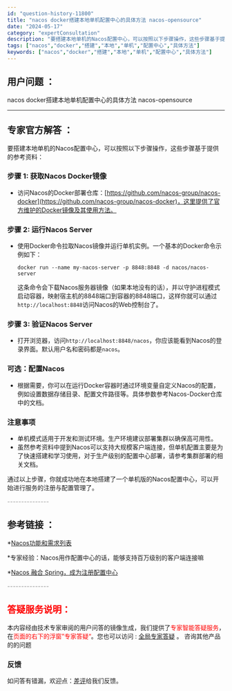 ```yaml
---
id: "question-history-11800"
title: "nacos docker搭建本地单机配置中心的具体方法 nacos-opensource"
date: "2024-05-17"
category: "expertConsultation"
description: "要搭建本地单机的Nacos配置中心，可以按照以下步骤操作，这些步骤基于提供的参考资料：### 步骤 1: 获取Nacos Docker镜像- 访问Nacos的Docker部署仓库：[https://github.com/nacos-group/nacos-docker](https://github"
tags: ["nacos","docker","搭建","本地","单机","配置中心","具体方法"]
keywords: ["nacos","docker","搭建","本地","单机","配置中心","具体方法"]
---
```


## 用户问题 ： 
 nacos docker搭建本地单机配置中心的具体方法 nacos-opensource 

---------------
## 专家官方解答 ：

要搭建本地单机的Nacos配置中心，可以按照以下步骤操作，这些步骤基于提供的参考资料：

### 步骤 1: 获取Nacos Docker镜像
- 访问Nacos的Docker部署仓库：[https://github.com/nacos-group/nacos-docker](https://github.com/nacos-group/nacos-docker)，这里提供了官方维护的Docker镜像及其使用方法。

### 步骤 2: 运行Nacos Server
- 使用Docker命令拉取Nacos镜像并运行单机实例。一个基本的Docker命令示例如下：
  ```
  docker run --name my-nacos-server -p 8848:8848 -d nacos/nacos-server
  ```
  这条命令会下载Nacos服务器镜像（如果本地没有的话），并以守护进程模式启动容器，映射宿主机的8848端口到容器的8848端口，这样你就可以通过`http://localhost:8848`访问Nacos的Web控制台了。

### 步骤 3: 验证Nacos Server
- 打开浏览器，访问`http://localhost:8848/nacos`，你应该能看到Nacos的登录界面。默认用户名和密码都是`nacos`。
  
### 可选：配置Nacos
- 根据需要，你可以在运行Docker容器时通过环境变量自定义Nacos的配置，例如设置数据存储目录、配置文件路径等。具体参数参考Nacos-Docker仓库中的文档。

### 注意事项
- 单机模式适用于开发和测试环境。生产环境建议部署集群以确保高可用性。
- 虽然参考资料中提到Nacos可以支持大规模客户端连接，但单机配置主要是为了快速搭建和学习使用，对于生产级别的配置中心部署，请参考集群部署的相关文档。

通过以上步骤，你就成功地在本地搭建了一个单机版的Nacos配置中心，可以开始进行服务的注册与配置管理了。


<font color="#949494">---------------</font> 


## 参考链接 ：

*[Nacos功能和需求列表](https://nacos.io/docs/latest/archive/feature-list)
 
 *专家经验：Nacos用作配置中心的话，能够支持百万级别的客户端连接嘛 
 
 *[Nacos 融合 Spring，成为注册配置中心](https://nacos.io/docs/latest/ecology/use-nacos-with-spring)


 <font color="#949494">---------------</font> 
 


## <font color="#FF0000">答疑服务说明：</font> 

本内容经由技术专家审阅的用户问答的镜像生成，我们提供了<font color="#FF0000">专家智能答疑服务</font>，在<font color="#FF0000">页面的右下的浮窗”专家答疑“</font>。您也可以访问 : [全局专家答疑](https://opensource.alibaba.com/chatBot) 。 咨询其他产品的的问题

### 反馈
如问答有错漏，欢迎点：[差评](https://ai.nacos.io/user/feedbackByEnhancerGradePOJOID?enhancerGradePOJOId=13804)给我们反馈。
